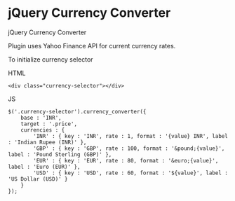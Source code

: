 jQuery Currency Converter
=========================

jQuery Currency Converter

Plugin uses Yahoo Finance API for current currency rates.


To initialize currency selector 

HTML
```
<div class="currency-selector"></div>
```

JS
```
$('.currency-selector').currency_converter({
	base : 'INR',
	target : '.price',
	currencies : {
		'INR' : { key : 'INR', rate : 1, format : '{value} INR', label : 'Indian Rupee (INR)' },
		'GBP' : { key : 'GBP', rate : 100, format : '&pound;{value}', label : 'Pound Sterling (GBP)' },
		'EUR' : { key : 'EUR', rate : 80, format : '&euro;{value}', label : 'Euro (EUR)' },
		'USD' : { key : 'USD', rate : 60, format : '${value}', label : 'US Dollar (USD)' }
	}
});
```